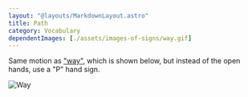 ```yaml
---
layout: "@layouts/MarkdownLayout.astro"
title: Path
category: Vocabulary
dependentImages: [./assets/images-of-signs/way.gif]
---
```


Same motion as ["way"](./way), which is shown below,
but instead of the open hands, use a "P" hand sign.

![Way](@signs/way.gif)
